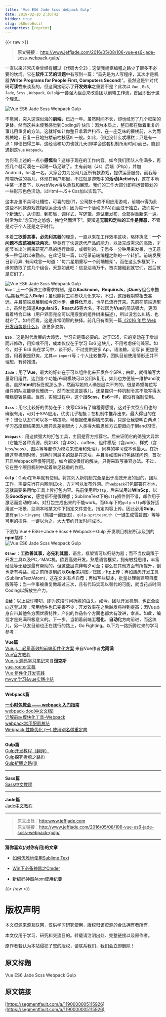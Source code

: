 ```yaml
---
title: 'Vue ES6 Jade Scss Webpack Gulp' 
date: 2019-02-10 2:30:42
hidden: true
slug: bk0wso6scif
categories: [reprint]
---
```


{{< raw >}}

                    
<blockquote><p><strong>原文链接</strong>： <a href="http://www.jeffjade.com/2016/05/08/106-vue-es6-jade-scss-webpack-gulp/" rel="nofollow noreferrer" target="_blank">http://www.jeffjade.com/2016/05/08/106-vue-es6-jade-scss-webpack-gulp/</a></p></blockquote>
<p>一直以来非常庆幸曾经有翻过《代码大全2》；这使我崎岖编程之路少了很多不必要的坎坷。它在<strong>软件工艺的话题</strong>中有写到一篇：“首先是为人写程序，其次才是机器(<strong>Write Programs for People First, Computers Second</strong>)”。虽然这是针对代码<strong>可读性</strong>来谈及的，但这间接昭示了<strong>开发效率</strong>之重要不是？此次以 <code>Vue</code> , <code>Es6</code>, <code>Jade</code>, <code>Scss</code> , <code>Webpack</code>, <code>Gulp</code>等一套强大组合来改善团队前端工作流，首因即出于这个理念。 </p>
<p><span class="img-wrap"><img data-src="http://7xoosr.com1.z0.glb.clouddn.com/vue-webpack-sharp-sword.jpg" src="https://static.alili.techhttp://7xoosr.com1.z0.glb.clouddn.com/vue-webpack-sharp-sword.jpg" alt="Vue ES6 Jade Scss Webpack Gulp" title="Vue ES6 Jade Scss Webpack Gulp" style="cursor: pointer;"></span></p>
<p>不觉间，突入这深似海的<strong>前端</strong>，已近一年。虽然时间不长，却也经历了几个框架的更替。然而这并未使我感觉到Coding的 快乐：因为本质上，整日都在做着重复的事儿用重复的方法，这就好如让你整日拿着烂扫帚，在一座乏味的猥楼前，人为而机械地，日复一日地扫楼前枯枝落叶一般。如此，倒也没什么忒糟糕；只是有一点：即便扫得三年，这经验和功力也就几天(即学会这套机制所用时间)而已。直到遇到这<code>Vue</code> <code>Webpack</code>。</p>
<p>为何有上述的一点小<strong>感慨</strong>嘞？这缘于现在的工作内容。如今我们团队人倒满多，再招几个就可凑在一起踢一场足球了。主有前端（Js）后端（Php），并加Android，Ios各一名。大家合力为公司几近所有款游戏，提供运营服务。而我等前端所做的事儿，体现在用户那里，不过就是游戏中的<strong>活动(Activity)</strong>，这在本地中某一场景下，以webView得以承载和展现。我们的工作大部分即将运营策划的一些形形色色活动，以Html＋JS＋Css加以实现下。</p>
<p>这本身虽不具可吐槽性，可喜的是(?)，公司数十款不用应用游戏，前端er得为此这些不同款游戏做相似运营活动；因为每一个活动(SPA)页面过于独立，故而每一个新活动，从切图，到布局，调样式，写逻辑，测试至发布，全部得重新来一遍。时常为此“念天地之悠悠，独怆然而泪下”。要知道<strong>无聊和乏味的工作是罪恶</strong>，不管是对于个人还是之于时代。</p>
<p>本着<strong>工欲善其事，必先利其器</strong>的理念，一直以来在工作效率这块，略怀执念：<strong>一个问题不应该被解决两次</strong>。毕竟有了快速迭代产品的能力，以及完成需求的高效，才能节省出时间来研究产品的运行效率，或者别的。宁愿多一分钟用来发呆，也无意多一秒低效以来勤奋。在此记载一篇，以纪录前端编程之路的一个转折。前端发展日新月异, 有闻戏言一句道："每六星期重写一个前端框架"。而在这么多框架下，缘何选取了这几个组合，天意如此吧：信息汹涌万千，首次接触到就它们，然后就是它们了。</p>
<p><span class="img-wrap"><img data-src="/img/bVvC36" src="https://static.alili.tech/img/bVvC36" alt="Vue ES6 Jade Scss Webpack Gulp" title="Vue ES6 Jade Scss Webpack Gulp" style="cursor: pointer; display: inline;"></span><br><strong><code>Vue</code></strong>：上一个解决工作需求机制，是以<strong>Backnone</strong>，<strong>RequireJs</strong>，<strong>jQuery</strong>组合来撸(后期我有注入<strong>Gulp</strong>)；虽也能将工程模块儿化来写，不过，这跟我期望相去甚远。并且前端发展到如今这地步，<strong>组件化</strong>开发，也早已流行开来。先前在前端选型上，虽然也知道<strong>AngularJS</strong>，<strong>ReactJS</strong>等大名，不过因为<strong>Vue</strong>的简洁强大，更因看着特合口味（用户界面完全可以用嵌套的组件树来描述），所以没怎么纠结，也就它了。如今回看，这是非常明智的抉择。前几日有看到一篇<a href="http://yafeilee.me/blogs/86" rel="nofollow noreferrer" target="_blank">《2016 年后 Web 开发趋势是什么》</a>，涨更多姿势。</p>
<p><strong><code>ES6</code></strong>：这是时代发展的大趋势，学习它是蛮必要的。对于ES5，它的变动在于增加而非修改，用抑或不用，成本仅仅在于学习 Es6 这块儿，不用考虑任何兼容。如今，对于 Es6 尚在学习中，谈不好。不过提供更多 Api，语法糖，让写 js 更加便捷，用着很是舒爽，尤其<code>=&gt;</code> <code>import</code>等；个人比较推荐，团队目前使用情形还并不理想，有待推进。</p>
<p><strong><code>Jade</code></strong>：用了<strong>Vue</strong>，最大的好处在于可以组件化来开发各个SPA；由此，就得编写大量常用组件，达到各个功能/布局模块可以公用&amp;复用，如此也方便统一维护and改善。虽然<strong>html</strong>的标签就那么多，然而写她的人确是层次不齐的。很是希望每位写组件的队友能够优雅统一，然而发现这是事儿，还是提供一种机制令其不能写得太糟糕更容易些。当然，实施过程中，这个跟<strong>Scss</strong>，<strong>Es6</strong>一样，都没有强制使用。</p>
<p><strong><code>Scss</code></strong>：用它比较好的优势在于：使写CSS有了编程得感觉，这对于大型应用也的确很有用，可对于SPA应用，优劣几乎相抵；在机制中推荐出来，最大得目的在于：想让队友们可以多一项技能。可根据使用得情形来看，只是让我更明白两点：学习态度跟结果因人而异且差别很大；人类得大脑思维方式更趋向于懒and习惯。</p>
<p><strong><code>Webpack</code></strong>：用这款强大的打包工具，主因是官方推荐它。后来证明它的确强大异常（它能把各种资源，例如JS（含JSX）、coffee、组件模版（含jade）、样式（含less/sass）、图片等等都作为模块来使用和处理），同样的学习成本也最大。在折腾这套机制时候，消耗时间最多的就是在这块。并且类如图片打包路径问题，首次开启Webpack巨慢等问题，如今都没很好的解决，只得采取写兼容办法。不过，它在整个项目机制中起着举足轻重的作用。</p>
<p><strong><code>Gulp</code></strong>：Gulp在15年就有使用。将其列入新机制完全是出于高效开发的目的。团队工作，需要先行在内网测试ok，方才可以发布外网。而<code>webpack</code>打包部署在本地，这就需要采用ftp工具上传打包内容。先前使用所<code>Xftp</code>，后来试用过<strong>WinScp</strong>，以及<strong>GoodSync</strong>，感觉都不是很理想；SublimeText下的<code>sftp</code>插件倒不错，却作用于激活而变动的tab，对打包生成出来的不能work。而Gulp下的<code>gulp-sftp</code>却很好适用这一场景，监测本地某文件下指定文件变化，指定内容上传。因此必用<strong>Gulp</strong>。更有<code>gulp-tinypng</code>（熊猫一键压图），<code>gulp-spritesmith</code>（一键生成雪碧图）等等可用的插件，一键以为之，大大节约开发时间成本。</p>
<p>下图为 Vue＋ES6＋Jade＋Scss＋Webpack＋Gulp 开发项目机制所涉及到的<strong>npm</strong>插件：<br><span class="img-wrap"><img data-src="http://7xoosr.com1.z0.glb.clouddn.com/vue-gulp-webpack-plugn.jpg" src="https://static.alili.techhttp://7xoosr.com1.z0.glb.clouddn.com/vue-gulp-webpack-plugn.jpg" alt="Vue ES6 Jade Scss Webpack Gulp" title="Vue ES6 Jade Scss Webpack Gulp" style="cursor: pointer;"></span></p>
<p><strong><code>Other</code></strong>：<strong>工欲善其事，必先利其器</strong>，语言，框架皆可以归结为器；而不当仅局限于开发工具以及PC／MAC机。欲要高效开发，熟悉语言框架，拥有敏捷思维，丰富经验等无疑是最有帮助的。但这些层次非朝夕可至；那么在其他方面有所提升，倒也挺有裨益。如之前所提到的以<strong>Gulp</strong>来拼图／压图／ftp上传；再如熟悉开发工具(SublimeText/Atom)，这在文末有点自荐；再如写些脚本，批量处理新建项目模版等等；当一件事被重复做超过三次，且有代码实现以替代的可能，就当花点时间Coding以解放生产力。</p>
<p><strong><code>总结</code></strong>：以上些许唠叨，即为这段时间折腾的由头。如今，团队开发机制，也正全面向这套过渡；常用组件也已完善不少；开发效率在之后越发将得到提高；因Vue本身自带其他各方面优质特性，产出的作品各个方面也都大有改进，幸甚。如此，编程才是充满积极意义的。下一步，当朝着前端<strong>工程化</strong>、<strong>自动化</strong>方向前进，而这块儿，另一队友目前也正在践行的路上，Go Fighting。以下为一路折腾过来的学习参考：</p>
<p><strong>Vue篇</strong><br><a href="http://www.csdn.net/article/2015-08-11/2825439-vue" rel="nofollow noreferrer" target="_blank">Vue.js：轻量高效的前端组件化方案</a> 来自Vue作者<strong>尤雨溪</strong><br><a href="http://cn.vuejs.org/guide/" rel="nofollow noreferrer" target="_blank">Vue官方教程</a><br><a href="http://jiongks.name/blog/vue-code-review/" rel="nofollow noreferrer" target="_blank">Vue.js 源码学习笔记</a>来自<strong>囧克斯</strong><br><a href="http://vuejs.github.io/vue-router/zh-cn/index.html" rel="nofollow noreferrer" target="_blank">vue-router文档</a><br><a href="http://gold.xitu.io/entry/55f77eb460b28e6a6f0f4f86" rel="nofollow noreferrer" target="_blank">Vue 组件化开发实践</a><br><a href="http://www.alloyteam.com/2015/06/mvvm-xue-xi-vue-shi-jian-xiao-jie/" rel="nofollow noreferrer" target="_blank">mvvm学习&amp;vue实践小结</a></p>
<hr>
<p><strong>Webpack篇</strong></p>
<p><a href="http://www.cnblogs.com/vajoy/p/4650467.html#!/follow" rel="nofollow noreferrer" target="_blank"><strong>一小时包教会 —— webpack 入门指南</strong></a><br><a href="https://github.com/liunian/webpack-doc/blob/master/SUMMARY.md" rel="nofollow noreferrer" target="_blank">webpack-doc(中文文档)</a><br><a href="http://www.ido321.com/1646.html" rel="nofollow noreferrer" target="_blank">详解前端模块化工具-Webpack</a><br><a href="http://www.h-simon.com/42/" rel="nofollow noreferrer" target="_blank">webpack常用配置总结</a><br><a href="https://github.com/wyvernnot/webpack_performance/tree/master/moment-example" rel="nofollow noreferrer" target="_blank">Webpack 性能优化 (一) 使用别名做重定向</a></p>
<hr>
<p><strong>Gulp篇</strong><br><a href="http://www.w3ctech.com/topic/134" rel="nofollow noreferrer" target="_blank">Gulp开发教程（翻译）</a><br><a href="http://www.jeffjade.com/2015/11/25/2015-11-25-toss-gulp/" rel="nofollow noreferrer" target="_blank">Gulp探究折腾之路(I)</a><br><a href="http://www.jeffjade.com/2016/01/19/2016-01-19-toss-gulp/" rel="nofollow noreferrer" target="_blank">Gulp折腾之路(II)</a></p>
<hr>
<p><strong>Sass篇</strong><br><a href="http://www.kancloud.cn/kancloud/sass-tutorial/48502" rel="nofollow noreferrer" target="_blank">Sass中文教程</a></p>
<hr>
<p><strong>Jade篇</strong><br><a href="http://blog.jayself.com/2014/07/28/Jade/" rel="nofollow noreferrer" target="_blank">Jade中文教程</a></p>
<hr>
<blockquote><p>原文出处：<a href="http:www.jeffjade.com">http:www.jeffjade.com</a><br>原文链接：<a href="http://www.jeffjade.com/2016/05/08/106-vue-es6-jade-scss-webpack-gulp/" rel="nofollow noreferrer" target="_blank">http://www.jeffjade.com/2016/05/08/106-vue-es6-jade-scss-webpack-gulp/</a></p></blockquote>
<hr>
<p><strong>猜你喜欢(/对你有用)的文章</strong></p>
<ul>
<li><p><a href="http://www.jeffjade.com/2015/12/15/2015-04-17-toss-sublime-text/" rel="nofollow noreferrer" target="_blank">如何优雅地使用Sublime Text</a></p></li>
<li><p><a href="http://www.jeffjade.com/2016/01/13/2016-01-13-windows-software-cmder/" rel="nofollow noreferrer" target="_blank">Win下必备神器之Cmder</a></p></li>
<li><p><a href="http://www.jeffjade.com/2016/03/03/2016-03-02-how-to-use-atom/" rel="nofollow noreferrer" target="_blank">新编码神器Atom使用纪要</a></p></li>
</ul>

                
{{< /raw >}}

# 版权声明
本文资源来源互联网，仅供学习研究使用，版权归该资源的合法拥有者所有，

本文仅用于学习、研究和交流目的。转载请注明出处、完整链接以及原作者。

原作者若认为本站侵犯了您的版权，请联系我们，我们会立即删除！

## 原文标题
Vue ES6 Jade Scss Webpack Gulp

## 原文链接
[https://segmentfault.com/a/1190000005115926](https://segmentfault.com/a/1190000005115926)


